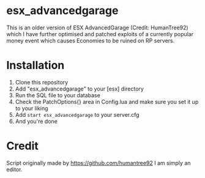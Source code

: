 # esx_advancedgarage
This is an older version of ESX AdvancedGarage (Credit: HumanTree92) which I have further optimised and patched exploits of a currently popular money event which causes Economies to be ruined on RP servers.

# Installation

1. Clone this repository
2. Add "esx_advancedgarage" to your [esx] directory
3. Run the SQL file to your database
4. Check the PatchOptions{} area in Config.lua and make sure you set it up to your liking
5. Add `start esx_advancedgarage` to your server.cfg
6. And you're done

# Credit

Script originally made by https://github.com/humantree92 I am simply an editor.
